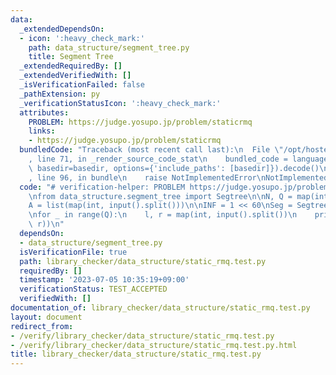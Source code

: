 ```yaml
---
data:
  _extendedDependsOn:
  - icon: ':heavy_check_mark:'
    path: data_structure/segment_tree.py
    title: Segment Tree
  _extendedRequiredBy: []
  _extendedVerifiedWith: []
  _isVerificationFailed: false
  _pathExtension: py
  _verificationStatusIcon: ':heavy_check_mark:'
  attributes:
    PROBLEM: https://judge.yosupo.jp/problem/staticrmq
    links:
    - https://judge.yosupo.jp/problem/staticrmq
  bundledCode: "Traceback (most recent call last):\n  File \"/opt/hostedtoolcache/PyPy/3.7.13/x64/site-packages/onlinejudge_verify/documentation/build.py\"\
    , line 71, in _render_source_code_stat\n    bundled_code = language.bundle(stat.path,\
    \ basedir=basedir, options={'include_paths': [basedir]}).decode()\n  File \"/opt/hostedtoolcache/PyPy/3.7.13/x64/site-packages/onlinejudge_verify/languages/python.py\"\
    , line 96, in bundle\n    raise NotImplementedError\nNotImplementedError\n"
  code: "# verification-helper: PROBLEM https://judge.yosupo.jp/problem/staticrmq\n\
    \nfrom data_structure.segment_tree import Segtree\n\nN, Q = map(int, input().split())\n\
    A = list(map(int, input().split()))\n\nINF = 1 << 60\nSeg = Segtree(A, min, INF)\n\
    \nfor _ in range(Q):\n    l, r = map(int, input().split())\n    print(Seg.prod(l,\
    \ r))\n"
  dependsOn:
  - data_structure/segment_tree.py
  isVerificationFile: true
  path: library_checker/data_structure/static_rmq.test.py
  requiredBy: []
  timestamp: '2023-07-05 10:35:19+09:00'
  verificationStatus: TEST_ACCEPTED
  verifiedWith: []
documentation_of: library_checker/data_structure/static_rmq.test.py
layout: document
redirect_from:
- /verify/library_checker/data_structure/static_rmq.test.py
- /verify/library_checker/data_structure/static_rmq.test.py.html
title: library_checker/data_structure/static_rmq.test.py
---
```

